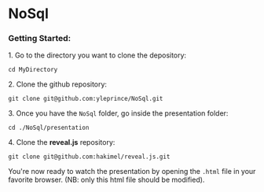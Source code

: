# NoSql

### Getting Started:

<span>1.</span> Go to the directory you want to clone the depository:  

`cd MyDirectory`

<span>2.</span> Clone the github repository:

`git clone git@github.com:yleprince/NoSql.git`

<span>3.</span> Once you have the `NoSql` folder, go inside the presentation folder:

`cd ./NoSql/presentation`

<span>4.</span> Clone the **reveal.js** repository:

`git clone git@github.com:hakimel/reveal.js.git`

You're now ready to watch the presentation by opening the `.html` file in your favorite browser. (NB: only this html file should be modified).
